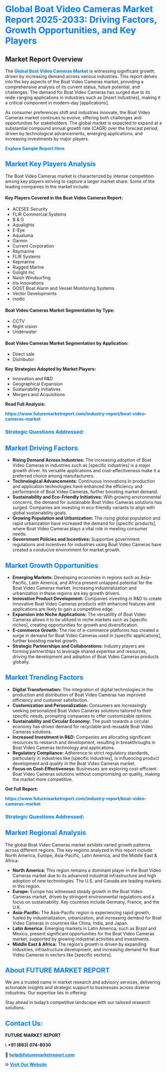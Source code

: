 <h1 style="color: #007BFF;">Global Boat Video Cameras Market Report 2025-2033: Driving Factors, Growth Opportunities, and Key Players</h1>

<section id="overview">
<h2>Market Report Overview</h2>
<p>The <a href="https://www.futuremarketreport.com/industry-report/boat-video-cameras-market" style="color: #007BFF; text-decoration: none;"><strong>Global Boat Video Cameras Market</strong></a> is witnessing significant growth, driven by increasing demand across various industries. This report delves into the key aspects of the Boat Video Cameras market, providing a comprehensive analysis of its current status, future potential, and challenges. The demand for Boat Video Cameras has surged due to its wide-ranging applications in industries such as [insert industries], making it a critical component in modern-day [applications].</p>
<p>As consumer preferences shift and industries innovate, the Boat Video Cameras market continues to evolve, offering both challenges and opportunities for stakeholders. The global market is expected to expand at a substantial compound annual growth rate (CAGR) over the forecast period, driven by technological advancements, emerging applications, and increasing investments by major players.</p>
</section>

<section id="overview">
<p><a href="https://www.futuremarketreport.com/request-sample/reportId=76099" style="color: #007BFF; text-decoration: none;"><strong>Explore Sample Report Here</strong></a></p>
</section>

<section id="key-players">
<h2 style="color: #007BFF;">Market Key Players Analysis</h2>
<p>The Boat Video Cameras market is characterized by intense competition among key players striving to capture a larger market share. Some of the leading companies in the market include:</p>
<h4>Key Players Covered in the Boat Video Cameras Report:</h4>
<ul><li>ACESEE Security</li><li>FLIR Commercial Systems</li><li>B &amp; G</li><li>Aqualights</li><li>E-Eye</li><li>Aqualuma</li><li>Garmin</li><li>Current Corporation</li><li>Raymarine</li><li>FLIR Systems</li><li>Kepmarine</li><li>Rugged Marine</li><li>Golight Inc</li><li>Naish Windsurfing</li><li>Iris Innovations</li><li>GOST Boat Alarm and Vessel Monitoring Systems</li><li>Vector Developments</li><li>inodic</li></ul>
<h4>Boat Video Cameras Market Segmentation by Type:</h4>
<ul><li>CCTV</li><li>Night vision</li><li>Underwater</li></ul>

<h4>Boat Video Cameras Market Segmentation by Application:</h4>
<ul><li>Direct sale</li><li>Distributor</li></ul>
<p><strong>Key Strategies Adopted by Market Players:</strong></p>
<ul>
<li>Innovation and R&D</li>
<li>Geographical Expansion</li>
<li>Sustainability Initiatives</li>
<li>Mergers and Acquisitions</li>
</ul>
</section>

<section>
<p><strong>Read Full Analysis: </strong></p><a href="https://www.futuremarketreport.com/industry-report/boat-video-cameras-market" style="color: #007BFF; text-decoration: none;"><strong>https://www.futuremarketreport.com/industry-report/boat-video-cameras-market</strong></a>
<h3 style="color: #007BFF;">Strategic Questions Addressed:</h3>
</section>

<section id="driving-factors">
<h2 style="color: #007BFF;">Market Driving Factors</h2>
<ul>
<li><strong>Rising Demand Across Industries:</strong> The increasing adoption of Boat Video Cameras in industries such as [specific industries] is a major growth driver. Its versatile applications and cost-effectiveness make it a preferred choice among manufacturers.</li>
<li><strong>Technological Advancements:</strong> Continuous innovations in production and application technologies have enhanced the efficiency and performance of Boat Video Cameras, further boosting market demand.</li>
<li><strong>Sustainability and Eco-Friendly Initiatives:</strong> With growing environmental concerns, the demand for sustainable Boat Video Cameras solutions has surged. Companies are investing in eco-friendly variants to align with global sustainability goals.</li>
<li><strong>Growing Population and Urbanization:</strong> The rising global population and rapid urbanization have increased the demand for [specific products], where Boat Video Cameras plays a vital role in meeting consumer needs.</li>
<li><strong>Government Policies and Incentives:</strong> Supportive government regulations and incentives for industries using Boat Video Cameras have created a conducive environment for market growth.</li>
</ul>
</section>

<section id="growth-opportunities">
<h2 style="color: #007BFF;">Market Growth Opportunities</h2>
<ul>
<li><strong>Emerging Markets:</strong> Developing economies in regions such as Asia-Pacific, Latin America, and Africa present untapped potential for the Boat Video Cameras market. Increasing industrialization and urbanization in these regions are key growth drivers.</li>
<li><strong>Innovative Product Development:</strong> Companies investing in R&D to create innovative Boat Video Cameras products with enhanced features and applications are likely to gain a competitive edge.</li>
<li><strong>Expansion into Niche Applications:</strong> The versatility of Boat Video Cameras allows it to be utilized in niche markets such as [specific niches], creating opportunities for growth and diversification.</li>
<li><strong>E-commerce Growth:</strong> The rise of e-commerce platforms has created a surge in demand for Boat Video Cameras used in [specific applications], further boosting market growth.</li>
<li><strong>Strategic Partnerships and Collaborations:</strong> Industry players are forming partnerships to leverage shared expertise and resources, driving the development and adoption of Boat Video Cameras products globally.</li>
</ul>
</section>

<section id="trending-factors">
<h2 style="color: #007BFF;">Market Trending Factors</h2>
<ul>
<li><strong>Digital Transformation:</strong> The integration of digital technologies in the production and distribution of Boat Video Cameras has improved efficiency and customer satisfaction.</li>
<li><strong>Customization and Personalization:</strong> Consumers are increasingly seeking personalized Boat Video Cameras solutions tailored to their specific needs, prompting companies to offer customizable options.</li>
<li><strong>Sustainability and Circular Economy:</strong> The push towards a circular economy has driven demand for recyclable and reusable Boat Video Cameras solutions.</li>
<li><strong>Increased Investment in R&D:</strong> Companies are allocating significant resources to research and development, resulting in breakthroughs in Boat Video Cameras technology and applications.</li>
<li><strong>Regulatory Compliance:</strong> Adherence to strict regulatory standards, particularly in industries like [specific industries], is influencing product development and quality in the Boat Video Cameras market.</li>
<li><strong>Focus on Cost-Effectiveness:</strong> Businesses are exploring cost-efficient Boat Video Cameras solutions without compromising on quality, making the market more competitive.</li>
</ul>
</section>

<section>
<p><strong>Get Full Report: </strong></p><a href="https://www.futuremarketreport.com/industry-report/boat-video-cameras-market" style="color: #007BFF; text-decoration: none;"><strong>https://www.futuremarketreport.com/industry-report/boat-video-cameras-market</strong></a>
<h3 style="color: #007BFF;">Strategic Questions Addressed:</h3>
</section>


<section id="regional-analysis">
<h2 style="color: #007BFF;">Market Regional Analysis</h2>
<p>The global Boat Video Cameras market exhibits varied growth patterns across different regions. The key regions analyzed in this report include North America, Europe, Asia-Pacific, Latin America, and the Middle East & Africa:</p>
<ul>
<li><strong>North America:</strong> This region remains a dominant player in the Boat Video Cameras market due to its advanced industrial infrastructure and high adoption of new technologies. The U.S. and Canada are leading markets in this region.</li>
<li><strong>Europe:</strong> Europe has witnessed steady growth in the Boat Video Cameras market, driven by stringent environmental regulations and a focus on sustainability. Key countries include Germany, France, and the U.K.</li>
<li><strong>Asia-Pacific:</strong> The Asia-Pacific region is experiencing rapid growth, fueled by industrialization, urbanization, and increasing demand for Boat Video Cameras in countries like China, India, and Japan.</li>
<li><strong>Latin America:</strong> Emerging markets in Latin America, such as Brazil and Mexico, present significant opportunities for the Boat Video Cameras market, supported by growing industrial activities and investments.</li>
<li><strong>Middle East & Africa:</strong> The region’s growth is driven by expanding industries, infrastructure development, and increasing demand for Boat Video Cameras in sectors like [specific sectors].</li>
</ul>
</section>

<footer>
<h2 style="color: #007BFF;">About FUTURE MARKET REPORT</h2>
<p>We are a trusted name in market research and advisory services, delivering actionable insights and strategic support to businesses across diverse industries. Our expertise lies in offering:</p>

<p>Stay ahead in today’s competitive landscape with our tailored research solutions.</p>

<h2 style="color: #007BFF;">Contact Us:</h2>
<p><strong>FUTURE MARKET REPORT</strong></p>
<p>📞 <strong>+91 (883) 074-8030</strong></p>
<p>📧 <strong><a href="mailto:help@futuremarketreport.com" style="color: #007BFF;">help@futuremarketreport.com</a></strong></p>
<p>🌐 <strong><a href="https://www.futuremarketreport.com/" style="color: #007BFF;">Visit Our Website</a></strong></p>
</footer>